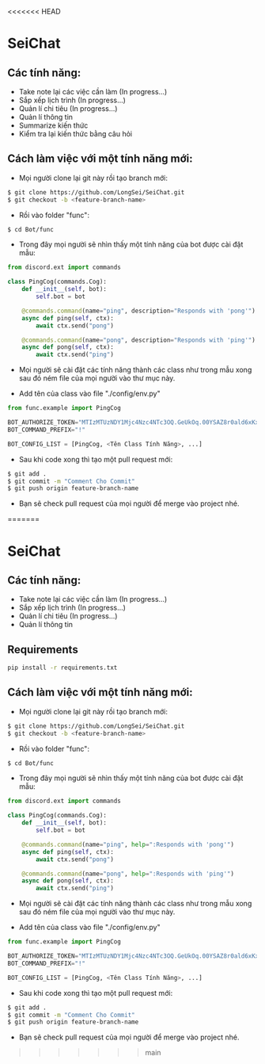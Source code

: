 <<<<<<< HEAD
# SeiChat

## Các tính năng: 
- Take note lại các việc cần làm (In progress...)
- Sắp xếp lịch trình (In progress...)
- Quản lí chi tiêu (In progress...)
- Quản lí thông tin
- Summarize kiến thức
- Kiểm tra lại kiến thức bằng câu hỏi

## Cách làm việc với một tính năng mới: 
- Mọi người clone lại git này rồi tạo branch mới:
``` sh
$ git clone https://github.com/LongSei/SeiChat.git
$ git checkout -b <feature-branch-name>
```

- Rồi vào folder "func":
``` sh
$ cd Bot/func
```



- Trong đây mọi người sẽ nhìn thấy một tính năng của bot được cài đặt mẫu: 
``` python
from discord.ext import commands

class PingCog(commands.Cog):
    def __init__(self, bot):
        self.bot = bot

    @commands.command(name="ping", description="Responds with 'pong'")
    async def ping(self, ctx):
        await ctx.send("pong")

    @commands.command(name="pong", description="Responds with 'ping'")
    async def pong(self, ctx):
        await ctx.send("ping")
```

- Mọi người sẽ cài đặt các tính năng thành các class như trong mẫu xong sau đó ném file của mọi người vào thư mục này. 

- Add tên của class vào file "./config/env.py"
``` python
from func.example import PingCog

BOT_AUTHORIZE_TOKEN="MTIzMTUzNDY1Mjc4Nzc4NTc3OQ.GeUkOq.00YSAZ8r0ald6xKxitwJaXW0I4J9_aLEbFeows"
BOT_COMMAND_PREFIX="!"

BOT_CONFIG_LIST = [PingCog, <Tên Class Tính Năng>, ...]
``` 

- Sau khi code xong thì tạo một pull request mới: 

``` sh
$ git add .
$ git commit -m "Comment Cho Commit"
$ git push origin feature-branch-name
```

- Bạn sẽ check pull request của mọi người để merge vào project nhé. 

=======
# SeiChat

## Các tính năng: 
- Take note lại các việc cần làm (In progress...)
- Sắp xếp lịch trình (In progress...)
- Quản lí chi tiêu (In progress...)
- Quản lí thông tin

## Requirements
``` sh
pip install -r requirements.txt
```

## Cách làm việc với một tính năng mới: 
- Mọi người clone lại git này rồi tạo branch mới:
``` sh
$ git clone https://github.com/LongSei/SeiChat.git
$ git checkout -b <feature-branch-name>
```

- Rồi vào folder "func":
``` sh
$ cd Bot/func
```



- Trong đây mọi người sẽ nhìn thấy một tính năng của bot được cài đặt mẫu: 
``` python
from discord.ext import commands

class PingCog(commands.Cog):
    def __init__(self, bot):
        self.bot = bot

    @commands.command(name="ping", help=":Responds with 'pong'")
    async def ping(self, ctx):
        await ctx.send("pong")

    @commands.command(name="pong", help=":Responds with 'ping'")
    async def pong(self, ctx):
        await ctx.send("ping")
```

- Mọi người sẽ cài đặt các tính năng thành các class như trong mẫu xong sau đó ném file của mọi người vào thư mục này. 

- Add tên của class vào file "./config/env.py"
``` python
from func.example import PingCog

BOT_AUTHORIZE_TOKEN="MTIzMTUzNDY1Mjc4Nzc4NTc3OQ.GeUkOq.00YSAZ8r0ald6xKxitwJaXW0I4J9_aLEbFeows"
BOT_COMMAND_PREFIX="!"

BOT_CONFIG_LIST = [PingCog, <Tên Class Tính Năng>, ...]
``` 

- Sau khi code xong thì tạo một pull request mới: 

``` sh
$ git add .
$ git commit -m "Comment Cho Commit"
$ git push origin feature-branch-name
```

- Bạn sẽ check pull request của mọi người để merge vào project nhé. 

>>>>>>> main